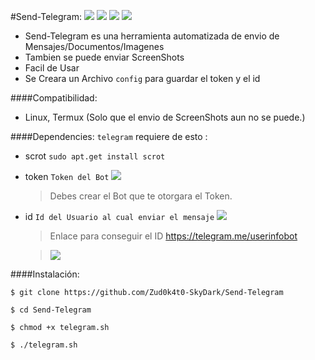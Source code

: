 
#Send-Telegram:
![](https://img.shields.io/badge/Dependencies-scrot-green!) ![](https://img.shields.io/badge/Dependencies-Token-green) ![](https://img.shields.io/badge/Dependencies-Id-green) ![](https://img.shields.io/badge/Version-1.0-blue)
- Send-Telegram es una herramienta automatizada de envio de Mensajes/Documentos/Imagenes
- Tambien se puede enviar ScreenShots
- Facil de Usar
- Se Creara un Archivo `config` para guardar  el token y el id

####Compatibilidad:
- Linux, Termux (Solo que el envio de ScreenShots aun no se puede.)

####Dependencies:
`telegram` requiere de esto :
- scrot
	`sudo apt.get install scrot`

- token
	 `Token del Bot`
	 ![](https://raw.githubusercontent.com/Zud0k4t0-SkyDark/colores/main/Bot%20Father.png?token=GHSAT0AAAAAABTAH4COEIAYKDFZIDAPYFYQYSDE27Q)
	 >Debes crear el Bot que te otorgara el  Token.

- id
	 `Id del Usuario al cual enviar el mensaje`
	 ![](https://raw.githubusercontent.com/Zud0k4t0-SkyDark/colores/main/aaaaa.png?token=GHSAT0AAAAAABTAH4COLGOZOTZ6P23PISDSYSDFE3Q)
	 >Enlace para conseguir el ID https://telegram.me/userinfobot

	 >![](https://raw.githubusercontent.com/Zud0k4t0-SkyDark/colores/main/a.png?token=GHSAT0AAAAAABTAH4CPCVWD3QNL3724GIZWYSDFGRA)

####Instalación:

`$ git clone https://github.com/Zud0k4t0-SkyDark/Send-Telegram`

`$ cd Send-Telegram`

`$ chmod +x telegram.sh`

`$ ./telegram.sh`

